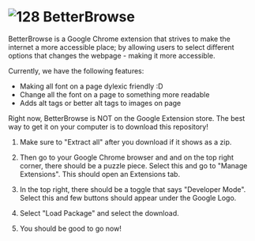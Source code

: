# ![128](https://user-images.githubusercontent.com/43912805/189496870-af1c2238-8e70-4fee-a923-adb3679859ad.png) BetterBrowse
BetterBrowse is a Google Chrome extension that strives to make the internet a more accessible place; by allowing users to select different options that changes the webpage - making it more accessible.

 Currently, we have the following features:
 - Making all font on a page dylexic friendly :D 
 - Change all the font on a page to something more readable
 - Adds alt tags or better alt tags to images on page

Right now, BetterBrowse is NOT on the Google Extension store. 
The best way to get it on your computer is to download this repository! 

1. Make sure to "Extract all" after you download if it shows as a zip.

2. Then go to your Google Chrome browser and and on the top right corner, there should be a puzzle piece. Select this and go to "Manage Extensions". This should open an Extensions tab. 

3. In the top right, there should be a toggle that says "Developer Mode". Select this and few buttons should appear under the Google Logo. 

4. Select "Load Package" and select the download.

5. You should be good to go now!
